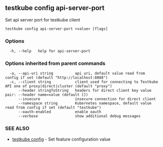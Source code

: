 
<head>
  <meta name="og:type" content="reference-doc" />
</head>

## testkube config api-server-port

Set api server port for testkube client

```
testkube config api-server-port <value> [flags]
```

### Options

```
  -h, --help   help for api-server-port
```

### Options inherited from parent commands

```
  -a, --api-uri string          api uri, default value read from config if set (default "http://localhost:8088")
  -c, --client string           client used for connecting to Testkube API one of proxy|direct|cluster (default "proxy")
      --header stringToString   headers for direct client key value pair: --header name=value (default [])
      --insecure                insecure connection for direct client
      --namespace string        Kubernetes namespace, default value read from config if set (default "testkube")
      --oauth-enabled           enable oauth
      --verbose                 show additional debug messages
```

### SEE ALSO

* [testkube config](testkube_config.md)	 - Set feature configuration value

